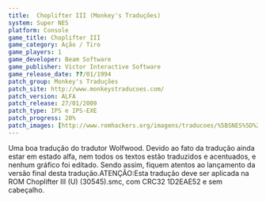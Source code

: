```yaml
---
title:  Choplifter III (Monkey's Traduções)
system: Super NES
platform: Console
game_title: Choplifter III
game_category: Ação / Tiro
game_players: 1
game_developer: Beam Software
game_publisher: Victor Interactive Software
game_release_date: ??/01/1994
patch_group: Monkey's Traduções
patch_site: http://www.monkeystraducoes.com/
patch_version: ALFA
patch_release: 27/01/2009
patch_type: IPS e IPS-EXE
patch_progress: 20%
patch_images: [http://www.romhackers.org/imagens/traducoes/%5BSNES%5D%20Choplifter%20III%20-%20Monkey's%20Tradu%C3%A7%C3%B5es%20-%201.png,http://www.romhackers.org/imagens/traducoes/%5BSNES%5D%20Choplifter%20III%20-%20Monkey's%20Tradu%C3%A7%C3%B5es%20-%202.png,http://www.romhackers.org/imagens/traducoes/%5BSNES%5D%20Choplifter%20III%20-%20Monkey's%20Tradu%C3%A7%C3%B5es%20-%203.png]
---
```

Uma boa tradução do tradutor Wolfwood. Devido ao fato da tradução ainda estar em estado alfa, nem todos os textos estão traduzidos e acentuados, e nenhum gráfico foi editado. Sendo assim, fiquem atentos ao lançamento da versão final desta tradução.ATENÇÃO:Esta tradução deve ser aplicada na ROM Choplifter III (U) (30545).smc, com CRC32 1D2EAE52 e sem cabeçalho.